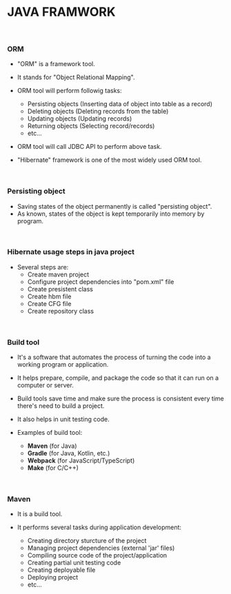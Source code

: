 # JAVA FRAMWORK

<br>

### **ORM**

+ "ORM" is a framework tool.
+ It stands for "Object Relational Mapping".

+ ORM tool will perform followig tasks:
  + Persisting objects (Inserting data of object into table as a record)
  + Deleting objects (Deleting records from the table)
  + Updating objects (Updating records)
  + Returning objects (Selecting record/records)
  + etc...

+ ORM tool will call JDBC API to perform above task.

+ "Hibernate" framework is one of the most widely used ORM tool.

<br>

### **Persisting object**
  + Saving states of the object permanently is called "persisting object".
  + As known, states of the object is kept temporarily into memory by program.

<br>

### **Hibernate usage steps in java project**

+ Several steps are:
  + Create maven project
  + Configure project dependencies into "pom.xml" file
  + Create presistent class
  + Create hbm file
  + Create CFG file
  + Create repository class

<br>

### **Build tool**

+ It's a software that automates the process of turning the code into a working program or application.
+ It helps prepare, compile, and package the code so that it can run on a computer or server.
+ Build tools save time and make sure the process is consistent every time there's need to build a project.
+ It also helps in unit testing code.

+ Examples of build tool:
  + **Maven** (for Java)
  + **Gradle** (for Java, Kotlin, etc.)
  + **Webpack** (for JavaScript/TypeScript)
  + **Make** (for C/C++)

<br>

### **Maven**

+ It is a build tool.

+ It performs several tasks during application development:
  + Creating directory sturcture of the project
  + Managing project dependencies (external 'jar' files)
  + Compiling source code of the project/application
  + Creating partial unit testing code
  + Creating deployable file
  + Deploying project
  + etc...
